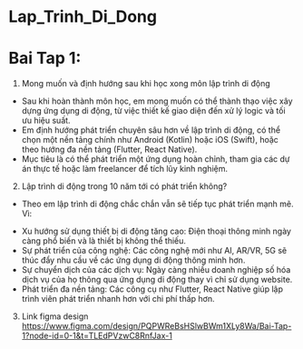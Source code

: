 # Lap_Trinh_Di_Dong
# Bai Tap 1:
1. Mong muốn và định hướng sau khi học xong môn lập trình di động
- Sau khi hoàn thành môn học, em mong muốn có thể thành thạo việc xây dựng ứng dụng di động, từ việc thiết kế giao diện đến xử lý logic và tối ưu hiệu suất.
- Em định hướng phát triển chuyên sâu hơn về lập trình di động, có thể chọn một nền tảng chính như Android (Kotlin) hoặc iOS (Swift), hoặc theo hướng đa nền tảng (Flutter, React Native).
- Mục tiêu là có thể phát triển một ứng dụng hoàn chỉnh, tham gia các dự án thực tế hoặc làm freelancer để tích lũy kinh nghiệm.

2. Lập trình di động trong 10 năm tới có phát triển không?
- Theo em lập trình di động chắc chắn vẫn sẽ tiếp tục phát triển mạnh mẽ. Vì: 
+ Xu hướng sử dụng thiết bị di động tăng cao: Điện thoại thông minh ngày càng phổ biến và là thiết bị không thể thiếu.
+ Sự phát triển của công nghệ: Các công nghệ mới như AI, AR/VR, 5G sẽ thúc đẩy nhu cầu về các ứng dụng di động thông minh hơn.
+ Sự chuyển dịch của các dịch vụ: Ngày càng nhiều doanh nghiệp số hóa dịch vụ của họ thông qua ứng dụng di động thay vì chỉ sử dụng website.
+ Phát triển đa nền tảng: Các công cụ như Flutter, React Native giúp lập trình viên phát triển nhanh hơn với chi phí thấp hơn.

3. Link figma design
https://www.figma.com/design/PQPWReBsHSlwBWm1XLy8Wa/Bai-Tap-1?node-id=0-1&t=TLEdPVzwC8RnfJax-1
